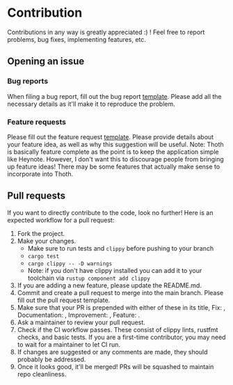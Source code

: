# Contribution

Contributions in any way is greatly appreciated :) ! Feel free to report problems, bug fixes, implementing features, etc.

## Opening an issue

### Bug reports

When filing a bug report, fill out the bug report [template](https://github.com/jooaf/thoth/issues/new?assignees=&labels=&projects=&template=bug_report.md&title=). Please add all the necessary details as it'll make it to reproduce the problem.

### Feature requests

Please fill out the feature request [template](https://github.com/jooaf/thoth/issues/new?assignees=&labels=&projects=&template=feature_request.md&title=). Please provide details about your feature idea, as well as why this suggestion will be useful.
Note: Thoth is basically feature complete as the point is to keep the application simple like Heynote. However, I don't want this to discourage people from bringing up feature ideas! There may be some features that actually make sense to incorporate into Thoth.

## Pull requests

If you want to directly contribute to the code, look no further! Here is an expected workflow for a pull request:

1. Fork the project.
2. Make your changes.
   - Make sure to run tests and `clippy` before pushing to your branch
   - `cargo test`
   - `cargo clippy -- -D warnings`
   - Note: if you don't have clippy installed you can add it to your toolchain via `rustup component add clippy`
4. If you are adding a new feature, please update the README.md.
5. Commit and create a pull request to merge into the main branch. Please fill out the pull request template.
6. Make sure that your PR is prepended with either of these in its title, Fix: , Documentation: , Improvement: , Feature: . 
6. Ask a maintainer to review your pull request.
7. Check if the CI workflow passes. These consist of clippy lints, rustfmt checks, and basic tests. If you are a first-time contributor, you may need to wait for a maintainer to let CI run.
8. If changes are suggested or any comments are made, they should probably be addressed.
9. Once it looks good, it'll be merged! PRs will be squashed to maintain repo cleanliness.


